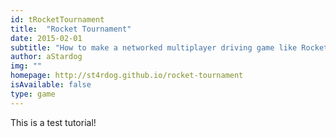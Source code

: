 ```yaml
---
id: tRocketTournament
title:  "Rocket Tournament"
date: 2015-02-01
subtitle: "How to make a networked multiplayer driving game like Rocket League!"
author: aStardog
img: ""
homepage: http://st4rdog.github.io/rocket-tournament
isAvailable: false
type: game
---
```


This is a test tutorial!
